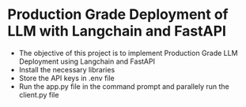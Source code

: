 # Production Grade Deployment of LLM with Langchain and FastAPI
- The objective of this project is to implement Production Grade LLM Deployment using Langchain and FastAPI
- Install the necessary libraries
- Store the API keys in .env file
- Run the app.py file in the command prompt and parallely run the client.py file 
